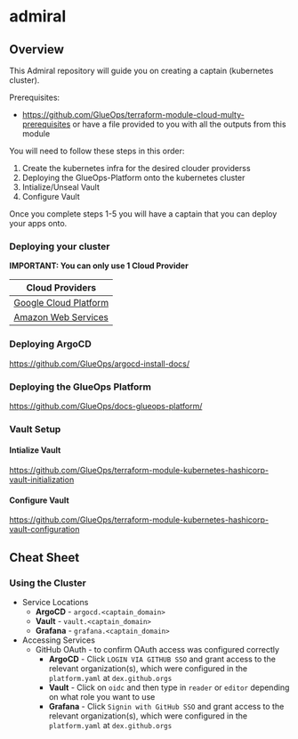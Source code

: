 # admiral

## Overview

This Admiral repository will guide you on creating a captain (kubernetes cluster). 

Prerequisites:
- https://github.com/GlueOps/terraform-module-cloud-multy-prerequisites or have a file provided to you with all the outputs from this module


You will need to follow these steps in this order:

1) Create the kubernetes infra for the desired clouder providerss
3) Deploying the GlueOps-Platform onto the kubernetes cluster
4) Intialize/Unseal Vault
5) Configure Vault

Once you complete steps 1-5 you will have a captain that you can deploy your apps onto.

### Deploying your cluster

**IMPORTANT: You can only use 1 Cloud Provider**

| Cloud Providers                                                                                   |
|---------------------------------------------------------------------------------------------------|
| [Google Cloud Platform](https://github.com/GlueOps/terraform-module-cloud-gcp-kubernetes-cluster) |
| [Amazon Web Services](https://github.com/GlueOps/terraform-module-cloud-aws-kubernetes-cluster)   |

### Deploying ArgoCD

https://github.com/GlueOps/argocd-install-docs/

### Deploying the GlueOps Platform

https://github.com/GlueOps/docs-glueops-platform/

### Vault Setup

#### Intialize Vault

https://github.com/GlueOps/terraform-module-kubernetes-hashicorp-vault-initialization

#### Configure Vault

https://github.com/GlueOps/terraform-module-kubernetes-hashicorp-vault-configuration

## Cheat Sheet

### Using the Cluster

- Service Locations
  - **ArgoCD** - `argocd.<captain_domain>`
  - **Vault** - `vault.<captain_domain>`
  - **Grafana** - `grafana.<captain_domain>`
- Accessing Services
  - GitHub OAuth - to confirm OAuth access was configured correctly
    - **ArgoCD** - Click `LOGIN VIA GITHUB SSO` and grant access to the relevant organization(s), which were configured in the `platform.yaml` at `dex.github.orgs`
    - **Vault**  - Click on `oidc` and then type in `reader` or `editor` depending on what role you want to use
    - **Grafana** - Click `Signin with GitHub SSO` and grant access to the relevant organization(s), which were configured in the `platform.yaml` at `dex.github.orgs`

